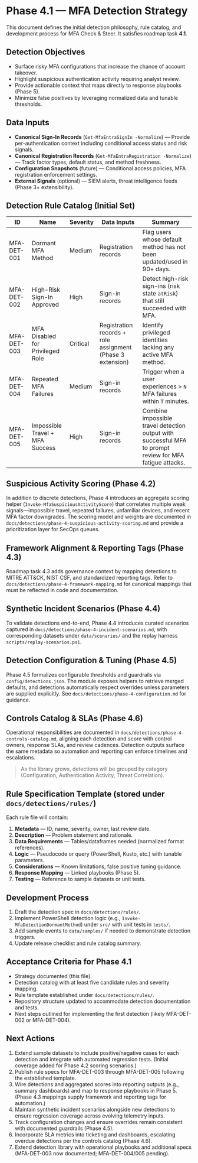 # Phase 4.1 — MFA Detection Strategy

This document defines the initial detection philosophy, rule catalog, and development process for MFA Check & Steer. It satisfies roadmap task **4.1**.

## Detection Objectives
- Surface risky MFA configurations that increase the chance of account takeover.
- Highlight suspicious authentication activity requiring analyst review.
- Provide actionable context that maps directly to response playbooks (Phase 5).
- Minimize false positives by leveraging normalized data and tunable thresholds.

## Data Inputs
- **Canonical Sign-In Records** (`Get-MfaEntraSignIn -Normalize`) — Provide per-authentication context including conditional access status and risk signals.
- **Canonical Registration Records** (`Get-MfaEntraRegistration -Normalize`) — Track factor types, default status, and method freshness.
- **Configuration Snapshots** (future) — Conditional access policies, MFA registration enforcement settings.
- **External Signals** (optional) — SIEM alerts, threat intelligence feeds (Phase 3+ extensibility).

## Detection Rule Catalog (Initial Set)
| ID | Name | Severity | Data Inputs | Summary |
|----|------|----------|-------------|---------|
| MFA-DET-001 | Dormant MFA Method | Medium | Registration records | Flag users whose default method has not been updated/used in 90+ days. |
| MFA-DET-002 | High-Risk Sign-In Approved | High | Sign-in records | Detect high-risk sign-ins (risk state `atRisk`) that still succeeded with MFA. |
| MFA-DET-003 | MFA Disabled for Privileged Role | Critical | Registration records + role assignment (Phase 3 extension) | Identify privileged identities lacking any active MFA method. |
| MFA-DET-004 | Repeated MFA Failures | Medium | Sign-in records | Trigger when a user experiences > `N` MFA failures within `T` minutes. |
| MFA-DET-005 | Impossible Travel + MFA Success | High | Sign-in records | Combine impossible travel detection output with successful MFA to prompt review for MFA fatigue attacks. |

## Suspicious Activity Scoring (Phase 4.2)
In addition to discrete detections, Phase 4 introduces an aggregate scoring helper (`Invoke-MfaSuspiciousActivityScore`) that correlates multiple weak signals—impossible travel, repeated failures, unfamiliar devices, and recent MFA factor downgrades. The scoring model and weights are documented in `docs/detections/phase-4-suspicious-activity-scoring.md` and provide a prioritization layer for SecOps queues.

## Framework Alignment & Reporting Tags (Phase 4.3)
Roadmap task 4.3 adds governance context by mapping detections to MITRE ATT&CK, NIST CSF, and standardized reporting tags. Refer to `docs/detections/phase-4-framework-mapping.md` for canonical mappings that must be reflected in code and documentation.

## Synthetic Incident Scenarios (Phase 4.4)
To validate detections end-to-end, Phase 4.4 introduces curated scenarios captured in `docs/detections/phase-4-incident-scenarios.md`, with corresponding datasets under `data/scenarios/` and the replay harness `scripts/replay-scenarios.ps1`.

## Detection Configuration & Tuning (Phase 4.5)
Phase 4.5 formalizes configurable thresholds and guardrails via `config/detections.json`. The module exposes helpers to retrieve merged defaults, and detections automatically respect overrides unless parameters are supplied explicitly. See `docs/detections/phase-4-configuration.md` for guidance.

## Controls Catalog & SLAs (Phase 4.6)
Operational responsibilities are documented in `docs/detections/phase-4-controls-catalog.md`, aligning each detection and score with control owners, response SLAs, and review cadences. Detection outputs surface the same metadata so automation and reporting can enforce timelines and escalations.

> As the library grows, detections will be grouped by category (Configuration, Authentication Activity, Threat Correlation).

## Rule Specification Template (stored under `docs/detections/rules/`)
Each rule file will contain:
1. **Metadata** — ID, name, severity, owner, last review date.
2. **Description** — Problem statement and rationale.
3. **Data Requirements** — Tables/dataframes needed (normalized format references).
4. **Logic** — Pseudocode or query (PowerShell, Kusto, etc.) with tunable parameters.
5. **Considerations** — Known limitations, false positive tuning guidance.
6. **Response Mapping** — Linked playbooks (Phase 5).
7. **Testing** — Reference to sample datasets or unit tests.

## Development Process
1. Draft the detection spec in `docs/detections/rules/`.
2. Implement PowerShell detection logic (e.g., `Invoke-MfaDetectionDormantMethod`) under `src/` with unit tests in `tests/`.
3. Add sample events to `data/samples/` if needed to demonstrate detection triggers.
4. Update release checklist and rule catalog summary.

## Acceptance Criteria for Phase 4.1
- Strategy documented (this file).
- Detection catalog with at least five candidate rules and severity mapping.
- Rule template established under `docs/detections/rules/`.
- Repository structure updated to accommodate detection documentation and tests.
- Next steps outlined for implementing the first detection (likely MFA-DET-002 or MFA-DET-004).

## Next Actions
1. Extend sample datasets to include positive/negative cases for each detection and integrate with automated regression tests. (Initial coverage added for Phase 4.2 scoring scenarios.)
2. Publish rule specs for MFA-DET-003 through MFA-DET-005 following the established template.
3. Wire detections and aggregated scores into reporting outputs (e.g., summary dashboards) and map to response playbooks in Phase 5. (Phase 4.3 mappings supply framework and reporting tags for automation.)
4. Maintain synthetic incident scenarios alongside new detections to ensure regression coverage across evolving telemetry inputs.
5. Track configuration changes and ensure overrides remain consistent with documented guardrails (Phase 4.5).
6. Incorporate SLA metrics into ticketing and dashboards, escalating overdue detections per the controls catalog (Phase 4.6).
7. Extend detection library with operational playbooks and additional specs (MFA-DET-003 now documented; MFA-DET-004/005 pending).
